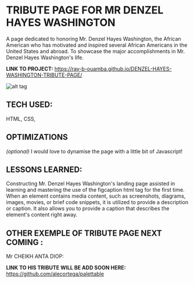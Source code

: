 # TRIBUTE PAGE FOR MR DENZEL HAYES WASHINGTON
A page dedicated to honoring Mr. Denzel Hayes Washington, the African American who has motivated and inspired several African Americans in the United States and abroad. 
To showcase the major accomplishments in Mr. Denzel Hayes Washington's life.


**LINK TO PROJECT:** https://ray-b-ouamba.github.io/DENZEL-HAYES-WASHINGTON-TRIBUTE-PAGE/

![alt tag](http://placecorgi.com/1200/650)

## TECH USED:
 HTML, CSS, 

## OPTIMIZATIONS
*(optional)*
I would love to dynamise the page with a little bit of Javascript!

## LESSONS LEARNED:
Constructing Mr. Denzel Hayes Washington's landing page assisted in learning and mastering the use of the figcaption html tag for the first time. When an element contains media content, such as screenshots, diagrams, images, movies, or brief code snippets, it is utilized to provide a description or caption.  It also allows you to provide a caption that describes the element's content right away. 

 
## OTHER EXEMPLE OF TRIBUTE PAGE NEXT COMING :
Mr CHEIKH ANTA DIOP:

**LINK TO HIS TRIBUTE WILL BE ADD SOON HERE:** https://github.com/alecortega/palettable







